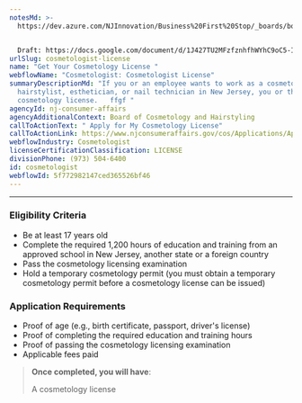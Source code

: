```yaml
---
notesMd: >-
  https://dev.azure.com/NJInnovation/Business%20First%20Stop/_boards/board/t/Research%20and%20Content/Discovery%20Stories/?workitem=2868


  Draft: https://docs.google.com/document/d/1J427TU2MFzfznhfhWYhC9oC5-IUgVUAeBfMeX8iGxwg/edit 
urlSlug: cosmetologist-license
name: "Get Your Cosmetology License "
webflowName: "Cosmetologist: Cosmetologist License"
summaryDescriptionMd: "If you or an employee wants to work as a cosmetologist,
  hairstylist, esthetician, or nail technician in New Jersey, you or they need a
  cosmetology license.   ffgf "
agencyId: nj-consumer-affairs
agencyAdditionalContext: Board of Cosmetology and Hairstyling
callToActionText: " Apply for My Cosmetology License"
callToActionLink: https://www.njconsumeraffairs.gov/cos/Applications/Application-for-Authorization-to-Sit-for-the-Examination-and-for-Licensure.pdf
webflowIndustry: Cosmetologist
licenseCertificationClassification: LICENSE
divisionPhone: (973) 504-6400
id: cosmetologist
webflowId: 5f772982147ced365526bf46
---
```



- - -

### Eligibility Criteria

* Be at least 17 years old 
* Complete the required 1,200 hours of education and training from an approved school in New Jersey, another state or a foreign country
* Pass the cosmetology licensing examination
* Hold a temporary cosmetology permit (you must obtain a temporary cosmetology permit before a cosmetology license can be issued)

### Application Requirements

* Proof of age (e.g., birth certificate, passport, driver's license)
* Proof of completing the required education and training hours
* Proof of passing the cosmetology licensing examination
* Applicable fees paid

> **Once completed, you will have**:
>
> A cosmetology license